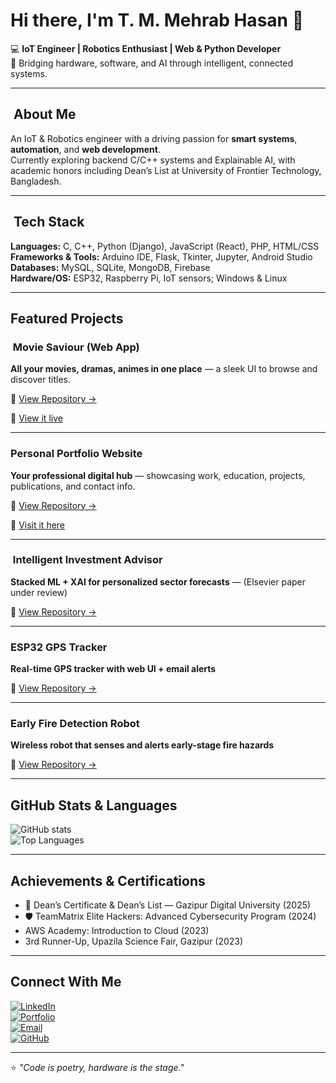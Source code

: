 # Hi there, I'm T. M. Mehrab Hasan 👋

💻 **IoT Engineer | Robotics Enthusiast | Web & Python Developer**  
🚀 Bridging hardware, software, and AI through intelligent, connected systems.

---

## ​ About Me  
An IoT & Robotics engineer with a driving passion for **smart systems**, **automation**, and **web development**.  
Currently exploring backend C/C++ systems and Explainable AI, with academic honors including Dean’s List at University of Frontier Technology, Bangladesh.

---

## ​ Tech Stack  
**Languages:** C, C++, Python (Django), JavaScript (React), PHP, HTML/CSS  
**Frameworks & Tools:** Arduino IDE, Flask, Tkinter, Jupyter, Android Studio  
**Databases:** MySQL, SQLite, MongoDB, Firebase  
**Hardware/OS:** ESP32, Raspberry Pi, IoT sensors; Windows & Linux  

---

##  Featured Projects

### ​ Movie Saviour (Web App)  
**All your movies, dramas, animes in one place** — a sleek UI to browse and discover titles.  
  
🔗 [View Repository →](https://github.com/TM-Mehrab-Hasan/MovieSaviour_Website)  

🔗 [View it live](https://moviesaviour.netlify.app/)  

---

###  Personal Portfolio Website  
**Your professional digital hub** — showcasing work, education, projects, publications, and contact info.  

🔗 [View Repository →](https://github.com/TM-Mehrab-Hasan/TM-Mehrab-Hasan.github.io)  
  
🔗 [Visit it here](https://tm-mehrab-hasan.github.io/)  

---

### ​ Intelligent Investment Advisor  
**Stacked ML + XAI for personalized sector forecasts** — (Elsevier paper under review)   

🔗 [View Repository →](https://github.com/TM-Mehrab-Hasan/Investment_Sector_Recommendation)  

---

###  ESP32 GPS Tracker  
**Real-time GPS tracker with web UI + email alerts**   

🔗 [View Repository →](https://github.com/TM-Mehrab-Hasan/Real-Time-Location-Tracker-Using-U-Blox-Neo-6m-GPS-Sensor-with-ESP8266)  

---

###  Early Fire Detection Robot  
**Wireless robot that senses and alerts early-stage fire hazards**  
  
🔗 [View Repository →](https://github.com/TM-Mehrab-Hasan/Early-Stage-Fire-Detection-Robot)  

---

##  GitHub Stats & Languages  
![GitHub stats](https://github-readme-stats.vercel.app/api?username=TM-Mehrab-Hasan&show_icons=true&theme=radical)  
![Top Languages](https://github-readme-stats.vercel.app/api/top-langs/?username=TM-Mehrab-Hasan&layout=compact&theme=radical)  

---

##  Achievements & Certifications  
- 🏅 Dean’s Certificate & Dean’s List — Gazipur Digital University (2025)  
- 🛡 TeamMatrix Elite Hackers: Advanced Cybersecurity Program (2024)  
-  AWS Academy: Introduction to Cloud (2023)  
-  3rd Runner-Up, Upazila Science Fair, Gazipur (2023)  

---

##  Connect With Me  
[![LinkedIn](https://img.shields.io/badge/LinkedIn-Mehrab%20Hasan-blue?logo=linkedin)](https://www.linkedin.com/in/tm-mehrab-hasan)  
[![Portfolio](https://img.shields.io/badge/Portfolio-Visit-brightgreen)](https://tm-mehrab-hasan.github.io/)  
[![Email](https://img.shields.io/badge/Email-mehrabratul210524%40gmail.com-red)](mailto:mehrabratul210524@gmail.com)  
[![GitHub](https://img.shields.io/badge/GitHub-TM--Mehrab--Hasan-black?logo=github)](https://github.com/TM-Mehrab-Hasan)  

---

⭐ *"Code is poetry, hardware is the stage."*
